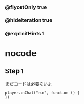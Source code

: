 ### @flyoutOnly true
### @hideIteration true 
### @explicitHints 1

# nocode

## Step 1
まだコードは必要ないよ  

```template
player.onChat("run", function () {
})
```

